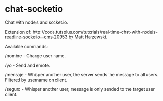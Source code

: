 chat-socketio
=============

Chat with nodejs and socket.io. 

Extension of: http://code.tutsplus.com/tutorials/real-time-chat-with-nodejs-readline-socketio--cms-20953 by Matt Harzewski.

Available commands:

/nombre   -   Change user name.

/yo       -   Send and emote.

/mensaje  -   Whisper another user, the server sends the message to all users. Filtered by username on client.

/seguro   -   Whisper another user, message is only sended to the target user client.

